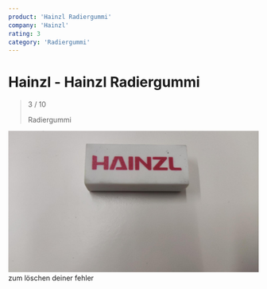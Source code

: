 ```yaml
---
product: 'Hainzl Radiergummi'
company: 'Hainzl'
rating: 3
category: 'Radiergummi'
---
```


# Hainzl - Hainzl Radiergummi
>
> 3 / 10
>
> Radiergummi

![Hainzl Radiergummi](./assets/hainzl-hainzl-radiergummi-916abd2e-5418-44fb-ab7b-27e3cfa5848b.jpg)
zum löschen deiner fehler
